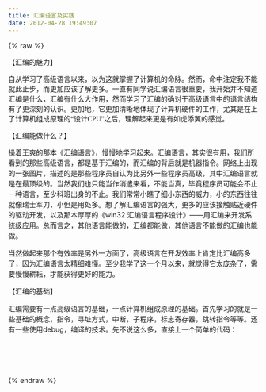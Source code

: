 ```yaml
---
title: 汇编语言及实践
date: 2012-04-28 19:49:07
---
```

{% raw %}
<p><span style="font-family:'Microsoft YaHei';font-size:14px;">【汇编的魅力】</span></p>
<p><span style="font-family:'Microsoft YaHei';font-size:14px;">自从学习了高级语言以来，以为这就掌握了计算机的命脉。然而，命中注定我不能就此止步，而更加应该了解更多。一直有同学说汇编语言很重要，我开始并不知道汇编是什么，汇编有什么大作用，然而学习了汇编的确对于高级语言中的语言结构有了更深刻的认识。更加地，它更加清晰地体现了计算机硬件的工作，尤其是在上了计算机组成原理的“设计CPU”之后，理解起来更是有如虎添翼的感觉。</span></p>
<p><span style="font-family:'Microsoft YaHei';font-size:14px;">【汇编能做什么？】</span></p>
<p><span style="font-family:''Microsoft YaHei'';"><span style="font-size:14px;line-height:21px;">操着王爽的那本《汇编语言》，慢慢地学习起来。汇编语言，其实很有用，我们所看到的那些高级语言，都是基于汇编的，而汇编的背后就是机器指令。网络上出现的一张图片，描述的是那些程序员自认为比另外一些程序员高级，其中汇编语言就是在最顶级的。当然我们也只能当作消遣来看，不能当真，毕竟程序员可能会不止一种语言，至少科班出身的不止。我们常常小瞧了细小东西的威力，小的东西往往就像瑞士军刀，小但是用处多。想了解汇编语言的强大，更多的应该接触贴近硬件的驱动开发，以及那本厚厚的《win32 汇编语言程序设计》——用汇编来开发系统级应用。总而言之，其他语言能做的，汇编都能做，其他语言不能做的汇编也能做。</span></span></p>
<p><span style="font-family:''Microsoft YaHei'';"><span style="font-size:14px;line-height:21px;">当然做起来那个有效率是另外一方面了，高级语言在开发效率上肯定比汇编高多了，因为汇编语言太精细难懂。至少我学了这一个月以来，就觉得它太庞杂了，需要慢慢耕耘，才能获得更好的能力。</span></span></p>
<p><span style="font-family:''Microsoft YaHei'';"><span style="font-size:14px;line-height:21px;">【汇编的基础】</span></span></p>
<p><span style="font-family:''Microsoft YaHei'';"><span style="font-size:14px;line-height:21px;">汇编需要有一点高级语言的基础，一点计算机组成原理的基础。首先学习的就是一些基础的概念，指令，寻址方式，中断，子程序，标志寄存器，跳转指令等等。还有一些使用debug，编译的技术。先不说这么多，直接上一个简单的代码：</span></span></p>
<p><span style="font-family:''Microsoft YaHei'';"><span style="font-size:14px;line-height:21px;"><br />
</span></span></p>
<p><span style="font-family:''Microsoft YaHei'';"><span style="font-size:14px;line-height:21px;"><br />
</span></span></p>{% endraw %}
